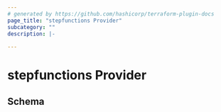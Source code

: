 ```yaml
---
# generated by https://github.com/hashicorp/terraform-plugin-docs
page_title: "stepfunctions Provider"
subcategory: ""
description: |-
  
---
```


# stepfunctions Provider





<!-- schema generated by tfplugindocs -->
## Schema
